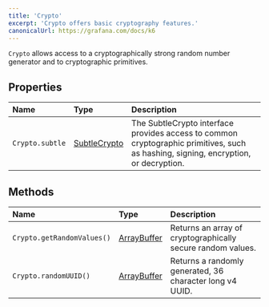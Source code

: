 ```yaml
---
title: 'Crypto'
excerpt: 'Crypto offers basic cryptography features.'
canonicalUrl: https://grafana.com/docs/k6
---
```


`Crypto` allows access to a cryptographically strong random number generator and to cryptographic primitives.

## Properties

| Name            | Type                                                                   | Description                                                                                                                         |
| :-------------- | :--------------------------------------------------------------------- | :---------------------------------------------------------------------------------------------------------------------------------- |
| `Crypto.subtle` | [SubtleCrypto](/javascript-api/k6-experimental/webcrypto/subtlecrypto) | The SubtleCrypto interface provides access to common cryptographic primitives, such as hashing, signing, encryption, or decryption. |

## Methods

| Name | Type | Description |
| :--- | :--- | :---------- |
| `Crypto.getRandomValues()` | [ArrayBuffer](https://developer.mozilla.org/en-US/docs/Web/JavaScript/Reference/Global_Objects/ArrayBuffer) | Returns an array of cryptographically secure random values. |
| `Crypto.randomUUID()` | [ArrayBuffer]() | Returns a randomly generated, 36 character long v4 UUID. |